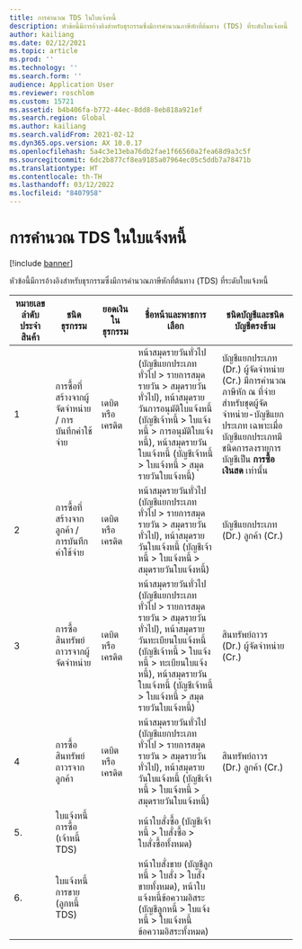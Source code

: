 ```yaml
---
title: การคํานวณ TDS ในใบแจ้งหนี้
description: หัวข้อนี้มีการอ้างอิงสำหรับธุรกรรมซึ่งมีการคํานวณภาษีหักที่ต้นทาง (TDS) ที่ระดับใบแจ้งหนี้
author: kailiang
ms.date: 02/12/2021
ms.topic: article
ms.prod: ''
ms.technology: ''
ms.search.form: ''
audience: Application User
ms.reviewer: roschlom
ms.custom: 15721
ms.assetid: b4b406fa-b772-44ec-8dd8-8eb818a921ef
ms.search.region: Global
ms.author: kailiang
ms.search.validFrom: 2021-02-12
ms.dyn365.ops.version: AX 10.0.17
ms.openlocfilehash: 5a4c3e13eba76db2fae1f66560a2fea68d9a3c5f
ms.sourcegitcommit: 6dc2b877cf8ea9185a07964ec05c5ddb7a78471b
ms.translationtype: HT
ms.contentlocale: th-TH
ms.lasthandoff: 03/12/2022
ms.locfileid: "8407958"
---
```

# <a name="tds-calculation-on-invoices"></a>การคํานวณ TDS ในใบแจ้งหนี้

[!include [banner](../includes/banner.md)]

หัวข้อนี้มีการอ้างอิงสำหรับธุรกรรมซึ่งมีการคํานวณภาษีหักที่ต้นทาง (TDS) ที่ระดับใบแจ้งหนี้

| หมายเลขลำดับประจำสินค้า | ชนิดธุรกรรม                                 | ยอดเงินในธุรกรรม | ชื่อหน้าและพาธการเลือก                                 | ชนิดบัญชีและชนิดบัญชีตรงข้าม                         |
| ------------- | ------------------------------------------------ | ------------------ | ------------------------------------------------------------ | ------------------------------------------------------------ |
| 1            | การซื้อที่สร้างจากผู้จัดจำหน่าย / การบันทึกค่าใช้จ่าย   | เดบิตหรือเครดิต  | หน้าสมุดรายวันทั่วไป (บัญชีแยกประเภททั่วไป > รายการสมุดรายวัน > สมุดรายวันทั่วไป), หน้าสมุดรายวันการอนุมัติใบแจ้งหนี้ (บัญชีเจ้าหนี้ > ใบแจ้งหนี้ > การอนุมัติใบแจ้งหนี้), หน้าสมุดรายวันใบแจ้งหนี้ (บัญชีเจ้าหนี้ > ใบแจ้งหนี้ > สมุดรายวันใบแจ้งหนี้) | บัญชีแยกประเภท (Dr.) ผู้จัดจำหน่าย (Cr.)  มีการคํานวณภาษีหัก ณ ที่จ่ายสำหรับชุดผู้จัดจำหน่าย-บัญชีแยกประเภท เฉพาะเมื่อบัญชีแยกประเภทมีชนิดการลงรายการบัญชีเป็น **การซื้อ**  **เงินสด** เท่านั้น |
| 2            | การซื้อที่สร้างจากลูกค้า / การบันทึกค่าใช้จ่าย | เดบิตหรือเครดิต  | หน้าสมุดรายวันทั่วไป (บัญชีแยกประเภททั่วไป > รายการสมุดรายวัน > สมุดรายวันทั่วไป), หน้าสมุดรายวันใบแจ้งหนี้ (บัญชีเจ้าหนี้ > ใบแจ้งหนี้ > สมุดรายวันใบแจ้งหนี้) | บัญชีแยกประเภท (Dr.) ลูกค้า (Cr.)                                 |
| 3            | การซื้อสินทรัพย์ถาวรจากผู้จัดจำหน่าย              | เดบิตหรือเครดิต  | หน้าสมุดรายวันทั่วไป (บัญชีแยกประเภททั่วไป > รายการสมุดรายวัน > สมุดรายวันทั่วไป), หน้าสมุดรายวันทะเบียนใบแจ้งหนี้ (บัญชีเจ้าหนี้ > ใบแจ้งหนี้ > ทะเบียนใบแจ้งหนี้), หน้าสมุดรายวันใบแจ้งหนี้ (บัญชีเจ้าหนี้ > ใบแจ้งหนี้ > สมุดรายวันใบแจ้งหนี้) | สินทรัพย์ถาวร (Dr.) ผู้จัดจำหน่าย (Cr.)                             |
| 4            | การซื้อสินทรัพย์ถาวรจากลูกค้า            | เดบิตหรือเครดิต  | หน้าสมุดรายวันทั่วไป (บัญชีแยกประเภททั่วไป > รายการสมุดรายวัน > สมุดรายวันทั่วไป), หน้าสมุดรายวันใบแจ้งหนี้ (บัญชีเจ้าหนี้ > ใบแจ้งหนี้ > สมุดรายวันใบแจ้งหนี้) | สินทรัพย์ถาวร (Dr.) ลูกค้า (Cr.)                           |
| 5.            | ใบแจ้งหนี้การซื้อ (เจ้าหนี้ TDS)                  |                    | หน้าใบสั่งซื้อ (บัญชีเจ้าหนี้ > ใบสั่งซื้อ > ใบสั่งซื้อทั้งหมด) |                                                              |
| 6.            | ใบแจ้งหนี้การขาย (ลูกหนี้ TDS)                  |                    | หน้าใบสั่งขาย (บัญชีลูกหนี้ > ใบสั่ง > ใบสั่งขายทั้งหมด), หน้าใบแจ้งหนี้ข้อความอิสระ (บัญชีลูกหนี้ > ใบแจ้งหนี้ > ใบแจ้งหนี้ข้อความอิสระทั้งหมด) |                                                              |
